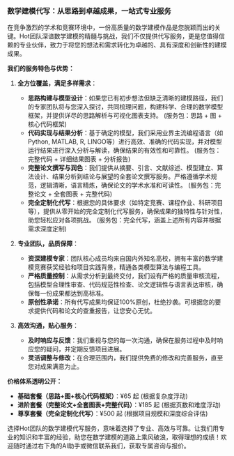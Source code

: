 ### 数学建模代写：从思路到卓越成果，一站式专业服务

在竞争激烈的学术和竞赛环境中，一份高质量的数学建模作品是您脱颖而出的关键。Hot团队深谙数学建模的精髓与挑战，我们不仅提供代写服务，更是您值得信赖的专业伙伴，致力于将您的想法和需求转化为卓越的、具有深度和创新性的建模成果。

**我们的服务特色与优势：**

1.  **全方位覆盖，满足多样需求**：
    *   **思路构建与模型设计**：如果您已有初步想法但缺乏清晰的建模路径，我们的专家团队将与您深入探讨，共同梳理问题，构建科学、合理的数学模型框架，并提供详尽的思路解析与可视化图表支持。 (服务包：思路 + 图 + 核心代码框架)
    *   **代码实现与结果分析**：基于确定的模型，我们采用业界主流编程语言（如Python, MATLAB, R, LINGO等）进行高效、准确的代码实现，并对模型运行结果进行深入分析与解读，确保结果的有效性和可靠性。 (服务包：完整代码 + 详细结果图表 + 分析报告)
    *   **完整论文撰写与润色**：我们提供从摘要、引言、文献综述、模型建立、算法设计、结果分析到结论与展望的全套论文撰写服务。严格遵循学术规范，逻辑清晰，语言精炼，确保论文的学术水准和可读性。 (服务包：完整论文 + 全套图表 + 完整代码)
    *   **完全定制化代写**：根据您的具体要求（如特定竞赛、课程作业、科研项目等），提供从零开始的完全定制化代写服务，确保成果的独特性与针对性，助您轻松应对各项挑战。 (服务包：完全代写，涵盖上述所有内容并根据需求深度定制)

2.  **专业团队，品质保障**：
    *   **资深建模专家**：团队核心成员均来自国内外知名高校，拥有丰富的数学建模竞赛获奖经验和项目实践背景，精通各类模型算法与编程工具。
    *   **严格质量控制**：从需求分析到最终交付，我们设有严格的质量审核流程，包括模型合理性审查、代码规范性检查、论文逻辑性与语言表达审核，确保每一份成果都达到高标准。
    *   **原创性承诺**：所有代写成果均保证100%原创，杜绝抄袭。可根据您的要求提供代码和论文的查重报告，让您安心无忧。

3.  **高效沟通，贴心服务**：
    *   **及时响应与反馈**：我们重视与您的每一次沟通，确保在服务过程中及时响应您的疑问，并定期反馈项目进展。
    *   **灵活调整与修改**：在合理范围内，我们提供免费的修改和完善服务，直至您对成果满意为止。

**价格体系透明公开：**

*   **基础套餐（思路+图+核心代码框架）**：¥65 起 (根据复杂度浮动)
*   **进阶套餐（完整论文+全套图表+完整代码）**：¥185 起 (根据页数和难度浮动)
*   **尊享套餐（完全定制化代写）**：¥500 起 (根据项目规模和深度综合评估)

选择Hot团队的数学建模代写服务，意味着选择了专业、高效与可靠。让我们用专业的知识和丰富的经验，助您在数学建模的道路上乘风破浪，取得理想的成绩！欢迎随时通过右下角的AI助手或微信联系我们，获取专属咨询与报价。
